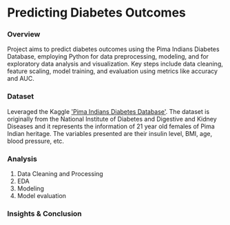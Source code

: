 # Predicting Diabetes Outcomes

### Overview
Project aims to predict diabetes outcomes using the Pima Indians Diabetes Database, employing Python for data preprocessing, modeling, and for exploratory data analysis and visualization. Key steps include data cleaning, feature scaling, model training, and evaluation using metrics like accuracy and AUC.

### Dataset
Leveraged the Kaggle ['Pima Indians Diabetes Database'](https://www.kaggle.com/datasets/uciml/pima-indians-diabetes-database/data). The dataset is originally from the National Institute of Diabetes and Digestive and Kidney Diseases and it represents the information of 21 year old females of Pima Indian heritage. The variables presented are their insulin level, BMI, age, blood pressure, etc. 

### Analysis
1. Data Cleaning and Processing
2. EDA
3. Modeling
4. Model evaluation
   
### Insights & Conclusion

